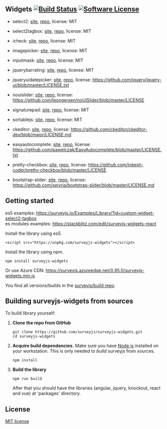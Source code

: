   ## Widgets [![Build Status](https://travis-ci.org/surveyjs/widgets.svg?branch=master)](https://travis-ci.org/surveyjs/widgets) [![Software License](https://img.shields.io/badge/license-MIT-brightgreen.svg?style=flat)](LICENSE)

  - select2: [site](https://select2.org/), [repo](https://github.com/select2/select2), license: MIT
  
  - select2tagbox: [site](https://select2.org/), [repo](https://github.com/select2/select2), license: MIT
  
  - icheck: [site](http://icheck.fronteed.com/), [repo](https://github.com/fronteed/iCheck/), license: MIT

  - imagepicker: [site](https://rvera.github.io/image-picker/), [repo](https://github.com/rvera/image-picker), license: MIT
  
  - inputmask: [site](http://robinherbots.github.io/Inputmask/), [repo](https://github.com/RobinHerbots/Inputmask), license: MIT
  
  - jquerybarrating: [site](http://antenna.io/demo/jquery-bar-rating/examples/), [repo](https://github.com/antennaio/jquery-bar-rating), license: MIT
  
  - jqueryuidatepicker: [site](https://jqueryui.com/datepicker/), [repo](https://github.com/jquery/jquery-ui), license: https://github.com/jquery/jquery-ui/blob/master/LICENSE.txt
  
  - nouislider: [site](https://refreshless.com/nouislider/), [repo](https://github.com/leongersen/noUiSlider), license: https://github.com/leongersen/noUiSlider/blob/master/LICENSE
  
  - signaturepad: [site](http://szimek.github.io/signature_pad/), [repo](https://github.com/szimek/signature_pad), license: MIT
  
  - sortablejs: [site](http://rubaxa.github.io/Sortable/), [repo](https://github.com/RubaXa/Sortable), license: MIT
  
  - ckeditor: [site](https://ckeditor.com/ckeditor-4/), [repo](https://github.com/ckeditor/ckeditor-dev), license: https://github.com/ckeditor/ckeditor-dev/blob/major/LICENSE.md
  
  - easyautocomplete: [site](http://easyautocomplete.com/), [repo](https://github.com/pawelczak/EasyAutocomplete), license: https://github.com/pawelczak/EasyAutocomplete/blob/master/LICENSE.txt
  
  - pretty-checkbox: [site](https://lokesh-coder.github.io/pretty-checkbox/), [repo](https://github.com/lokesh-coder/pretty-checkbox/), license: https://github.com/lokesh-coder/pretty-checkbox/blob/master/LICENSE
  
  - bootstrap-slider: [site](http://seiyria.com/bootstrap-slider/), [repo](https://github.com/seiyria/bootstrap-slider), license: https://github.com/seiyria/bootstrap-slider/blob/master/LICENSE.md
  
  ## Getting started
es5 examples: https://surveyjs.io/Examples/Library/?id=custom-widget-select2-tagbox  
es modules examples: https://stackblitz.com/edit/surveyjs-widgets-react 

Install the library using es5.
```
<script src="https://unpkg.com/surveyjs-widgets"></script>
```
Install the library using npm.

```
npm install surveyjs-widgets
```

Or use Azure CDN:
https://surveyjs.azureedge.net/0.95.0/surveyjs-widgets.min.js

You find all versions/builds in the [surveyjs/build repo](https://github.com/surveyjs/builds).


## Building surveyjs-widgets from sources

To build library yourself:

 1. **Clone the repo from GitHub**  
	```
	git clone https://github.com/surveyjs/surveyjs-widgets.git
	cd surveyjs-widgets
	```

 2. **Acquire build dependencies.** Make sure you have [Node.js](http://nodejs.org/) installed on your workstation. This is only needed to _build_ surveyjs from sources.  
	```
	npm install
	```

 3. **Build the library**
	```
	npm run build
	```
	After that you should have the libraries (angular, jquery, knockout, react and vue) at 'packages' directory.


## License

[MIT license](https://github.com/surveyjs/widgets/blob/master/LICENSE)
